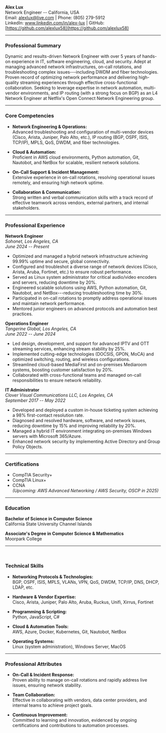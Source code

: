 **Alex Lux**\
Network Engineer -- California, USA\
Email: alexlux@live.com | Phone: (805) 279-5912\
LinkedIn: www.linkedin.com/in/alex-lux | GitHub: [https://github.com/alexlux58](https://github.com/alexlux58)

---

### Professional Summary

Dynamic and results-driven Network Engineer with over 5 years of hands-on experience in IT, software engineering, cloud, and security. Adept at managing advanced network infrastructures, on-call rotations, and troubleshooting complex issues---including DWDM and fiber technologies. Proven record of optimizing network performance and delivering high-quality streaming experiences through effective cross-functional collaboration. Seeking to leverage expertise in network automation, multi-vendor environments, and IP routing (with a strong focus on BGP) as an L4 Network Engineer at Netflix's Open Connect Network Engineering group.

---

### Core Competencies

- **Network Engineering & Operations:**\
  Advanced troubleshooting and configuration of multi-vendor devices (Cisco, Arista, Juniper, Palo Alto, etc.), IP routing (BGP, OSPF, ISIS, TCP/IP), MPLS, QoS, DWDM, and fiber technologies.

- **Cloud & Automation:**\
  Proficient in AWS cloud environments, Python automation, Git, Nautobot, and NetBox for scalable, resilient network solutions.

- **On-Call Support & Incident Management:**\
  Extensive experience in on-call rotations, resolving operational issues remotely, and ensuring high network uptime.

- **Collaboration & Communication:**\
  Strong written and verbal communication skills with a track record of effective teamwork across vendors, external partners, and internal stakeholders.

---

### Professional Experience

**Network Engineer**\
_Sohonet, Los Angeles, CA_\
_June 2024 -- Present_

- Optimized and managed a hybrid network infrastructure achieving 99.99% uptime and secure, global connectivity.
- Configured and troubleshot a diverse range of network devices (Cisco, Arista, Aruba, Fortinet, etc.) to ensure robust performance.
- Served as Linux system administrator for critical audio/video encoders and servers, reducing downtime by 20%.
- Engineered scalable solutions using AWS, Python automation, Git, Nautobot, and NetBox---reducing troubleshooting time by 30%.
- Participated in on-call rotations to promptly address operational issues and maintain network performance.
- Mentored junior engineers on advanced protocols and automation best practices.

**Operations Engineer**\
_Tangerine Global, Los Angeles, CA_\
_June 2022 -- June 2024_

- Led design, development, and support for advanced IPTV and OTT streaming services, enhancing stream stability by 25%.
- Implemented cutting-edge technologies (DOCSIS, GPON, MoCA) and optimized switching, routing, and wireless configurations.
- Streamlined cloud-based MediaFirst and on-premises Mediaroom systems, boosting customer satisfaction by 20%.
- Collaborated with cross-functional teams and managed on-call responsibilities to ensure network reliability.

**IT Administrator**\
_Clover Visual Communications LLC, Los Angeles, CA_\
_September 2017 -- May 2022_

- Developed and deployed a custom in-house ticketing system achieving a 98% first-contact resolution rate.
- Diagnosed and resolved hardware, software, and network issues, reducing downtime by 15% and improving reliability by 20%.
- Managed a hybrid IT environment integrating on-premises Windows servers with Microsoft 365/Azure.
- Enhanced network security by implementing Active Directory and Group Policy Objects.

---

### Certifications

- CompTIA Security+
- CompTIA Linux+
- CCNA\
  _(Upcoming: AWS Advanced Networking / AWS Security, OSCP in 2025)_

---

### Education

**Bachelor of Science in Computer Science**\
California State University Channel Islands

**Associate's Degree in Computer Science & Mathematics**\
Moorpark College

---

<br>

### Technical Skills

- **Networking Protocols & Technologies:**\
  BGP, OSPF, ISIS, MPLS, VLANs, VPN, QoS, DWDM, TCP/IP, DNS, DHCP, LDAP, etc.

- **Hardware & Vendor Expertise:**\
  Cisco, Arista, Juniper, Palo Alto, Aruba, Ruckus, Unifi, Xirrus, Fortinet

- **Programming & Scripting:**\
  Python, JavaScript, C#

- **Cloud & Automation Tools:**\
  AWS, Azure, Docker, Kubernetes, Git, Nautobot, NetBox

- **Operating Systems:**\
  Linux (system administration), Windows Server, MacOS

---

### Professional Attributes

- **On-Call & Incident Response:**\
  Proven ability to manage on-call rotations and rapidly address live issues, ensuring network stability.

- **Team Collaboration:**\
  Effective in collaborating with vendors, data center providers, and internal teams to achieve project goals.

- **Continuous Improvement:**\
  Committed to learning and innovation, evidenced by ongoing certifications and contributions to automation processes.
